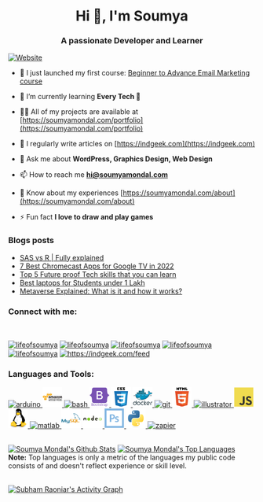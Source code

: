 <h1 align="center">Hi 👋, I'm Soumya</h1>
<h3 align="center">A passionate Developer and Learner</h3>

[![Website](https://img.shields.io/website?label=indGeek.com&style=for-the-badge&url=https%3A%2F%2Findgeek.com)](https://indgeek.com)

- 🔭 I just launched my first course: [Beginner to Advance Email Marketing course](https://bit.ly/beginnersemailcourse)

- 🌱 I’m currently learning **Every Tech 🤣**

- 👨‍💻 All of my projects are available at [https://soumyamondal.com/portfolio](https://soumyamondal.com/portfolio)

- 📝 I regularly write articles on [https://indgeek.com](https://indgeek.com)

- 💬 Ask me about **WordPress, Graphics Design, Web Design**

- 📫 How to reach me **hi@soumyamondal.com**

- 📄 Know about my experiences [https://soumyamondal.com/about](https://soumyamondal.com/about)

- ⚡ Fun fact **I love to draw and play games**

### Blogs posts
<!-- BLOG-POST-LIST:START -->
- [SAS vs R | Fully explained](https://indgeek.com/sas-vs-r-fully-explained/)
- [7 Best Chromecast Apps for Google TV in 2022](https://indgeek.com/7-best-chromecast-apps-for-google-tv-in-2022/)
- [Top 5 Future proof Tech skills that you can learn](https://indgeek.com/top-5-future-proof-tech-skills-that-you-can-learn/)
- [Best laptops for Students under 1 Lakh](https://indgeek.com/best-laptops-for-students-under-1-lakh/)
- [Metaverse Explained: What is it and how it works?](https://indgeek.com/metaverse-explained/)
<!-- BLOG-POST-LIST:END -->

<h3 align="left">Connect with me:</h3>
<br/>
<p align="left">
<a href="https://codepen.io/lifeofsoumya" target="blank"><img align="center" src="https://raw.githubusercontent.com/rahuldkjain/github-profile-readme-generator/master/src/images/icons/Social/codepen.svg" alt="lifeofsoumya" height="30" width="40" /></a>
<a href="https://twitter.com/lifeofsoumya" target="blank"><img align="center" src="https://raw.githubusercontent.com/rahuldkjain/github-profile-readme-generator/master/src/images/icons/Social/twitter.svg" alt="lifeofsoumya" height="30" width="40" /></a>
<a href="https://linkedin.com/in/lifeofsoumya" target="blank"><img align="center" src="https://raw.githubusercontent.com/rahuldkjain/github-profile-readme-generator/master/src/images/icons/Social/linked-in-alt.svg" alt="lifeofsoumya" height="30" width="40" /></a>
<a href="https://fb.com/lifeofsoumya" target="blank"><img align="center" src="https://raw.githubusercontent.com/rahuldkjain/github-profile-readme-generator/master/src/images/icons/Social/facebook.svg" alt="lifeofsoumya" height="30" width="40" /></a>
<a href="https://instagram.com/lifeofsoumya" target="blank"><img align="center" src="https://raw.githubusercontent.com/rahuldkjain/github-profile-readme-generator/master/src/images/icons/Social/instagram.svg" alt="lifeofsoumya" height="30" width="40" /></a>
<a href="https://indgeek.com/feed" target="blank"><img align="center" src="https://raw.githubusercontent.com/rahuldkjain/github-profile-readme-generator/master/src/images/icons/Social/rss.svg" alt="https://indgeek.com/feed" height="30" width="40" /></a>
</p>

<h3 align="left">Languages and Tools:</h3>
<p align="left"> <a href="https://www.arduino.cc/" target="_blank" rel="noreferrer"> <img src="https://cdn.worldvectorlogo.com/logos/arduino-1.svg" alt="arduino" width="40" height="40"/> </a> <a href="https://aws.amazon.com" target="_blank" rel="noreferrer"> <img src="https://raw.githubusercontent.com/devicons/devicon/master/icons/amazonwebservices/amazonwebservices-original-wordmark.svg" alt="aws" width="40" height="40"/> </a> <a href="https://www.gnu.org/software/bash/" target="_blank" rel="noreferrer"> <img src="https://www.vectorlogo.zone/logos/gnu_bash/gnu_bash-icon.svg" alt="bash" width="40" height="40"/> </a> <a href="https://getbootstrap.com" target="_blank" rel="noreferrer"> <img src="https://raw.githubusercontent.com/devicons/devicon/master/icons/bootstrap/bootstrap-plain-wordmark.svg" alt="bootstrap" width="40" height="40"/> </a> <a href="https://www.w3schools.com/css/" target="_blank" rel="noreferrer"> <img src="https://raw.githubusercontent.com/devicons/devicon/master/icons/css3/css3-original-wordmark.svg" alt="css3" width="40" height="40"/> </a> <a href="https://www.docker.com/" target="_blank" rel="noreferrer"> <img src="https://raw.githubusercontent.com/devicons/devicon/master/icons/docker/docker-original-wordmark.svg" alt="docker" width="40" height="40"/> </a> <a href="https://git-scm.com/" target="_blank" rel="noreferrer"> <img src="https://www.vectorlogo.zone/logos/git-scm/git-scm-icon.svg" alt="git" width="40" height="40"/> </a> <a href="https://www.w3.org/html/" target="_blank" rel="noreferrer"> <img src="https://raw.githubusercontent.com/devicons/devicon/master/icons/html5/html5-original-wordmark.svg" alt="html5" width="40" height="40"/> </a> <a href="https://www.adobe.com/in/products/illustrator.html" target="_blank" rel="noreferrer"> <img src="https://www.vectorlogo.zone/logos/adobe_illustrator/adobe_illustrator-icon.svg" alt="illustrator" width="40" height="40"/> </a> <a href="https://developer.mozilla.org/en-US/docs/Web/JavaScript" target="_blank" rel="noreferrer"> <img src="https://raw.githubusercontent.com/devicons/devicon/master/icons/javascript/javascript-original.svg" alt="javascript" width="40" height="40"/> </a> <a href="https://www.linux.org/" target="_blank" rel="noreferrer"> <img src="https://raw.githubusercontent.com/devicons/devicon/master/icons/linux/linux-original.svg" alt="linux" width="40" height="40"/> </a> <a href="https://www.mathworks.com/" target="_blank" rel="noreferrer"> <img src="https://upload.wikimedia.org/wikipedia/commons/2/21/Matlab_Logo.png" alt="matlab" width="40" height="40"/> </a> <a href="https://www.mysql.com/" target="_blank" rel="noreferrer"> <img src="https://raw.githubusercontent.com/devicons/devicon/master/icons/mysql/mysql-original-wordmark.svg" alt="mysql" width="40" height="40"/> </a> <a href="https://nodejs.org" target="_blank" rel="noreferrer"> <img src="https://raw.githubusercontent.com/devicons/devicon/master/icons/nodejs/nodejs-original-wordmark.svg" alt="nodejs" width="40" height="40"/> </a> <a href="https://www.photoshop.com/en" target="_blank" rel="noreferrer"> <img src="https://raw.githubusercontent.com/devicons/devicon/master/icons/photoshop/photoshop-line.svg" alt="photoshop" width="40" height="40"/> </a> <a href="https://www.python.org" target="_blank" rel="noreferrer"> <img src="https://raw.githubusercontent.com/devicons/devicon/master/icons/python/python-original.svg" alt="python" width="40" height="40"/> </a> <a href="https://zapier.com" target="_blank" rel="noreferrer"> <img src="https://www.vectorlogo.zone/logos/zapier/zapier-icon.svg" alt="zapier" width="40" height="40"/> </a> </p>



  <br/>
    <a href="https://github.com/lifeofsoumya/github-readme-stats"><img alt="Soumya Mondal's Github Stats" src="https://github-readme-stats.vercel.app/api?username=lifeofsoumya&show_icons=true&count_private=true&theme=react&hide_border=true&bg_color=0D1117" /></a>
  <a href="https://github.com/lifeofsoumya/github-readme-stats"><img alt="Soumya Mondal's  Top Languages" src="https://github-readme-stats.vercel.app/api/top-langs/?username=lifeofsoumya&langs_count=8&count_private=true&layout=compact&theme=react&hide_border=true&bg_color=0D1117" /></a>
  <br/>
  <b>Note:</b> Top languages is only a metric of the languages my public code consists of and doesn't reflect experience or skill level.


<br/>
<br/>

<a href="https://github.com/lifeofsoumya/github-readme-activity-graph"><img alt="Subham Raoniar's Activity Graph" src="https://activity-graph.herokuapp.com/graph?username=lifeofsoumya&bg_color=0D1117&color=5BCDEC&line=5BCDEC&point=FFFFFF&hide_border=true" /></a>

<br/>
<br/>
